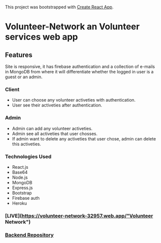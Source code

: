 This project was bootstrapped with [Create React App](https://github.com/facebook/create-react-app).

# Volunteer-Network an Volunteer services web app


## Features
Site is responsive, it has firebase authentication and a collection of e-mails in MongoDB from where it will differentiate whether the logged in user is a guest or an admin.

### Client 
- User can choose any volunteer activeties with authentication.
- User see their activeties after authentication.

### Admin
- Admin can add any volunteer activeties.
- Admin see all activeties that user chosses.
- If admin want to delete any activeties that user chose, admin can delete this activeties.


### Technologies Used 
- React.js
- Base64
- Node.js
- MongoDB
- Express.js
- Bootstrap
- Firebase auth
- Heroku

### [LIVE](https://volunteer-network-32957.web.app/"Volunteer Network")
### [Backend Repository](https://github.com/azizul016/volunteer-network-server "Volunteer Network Server")
